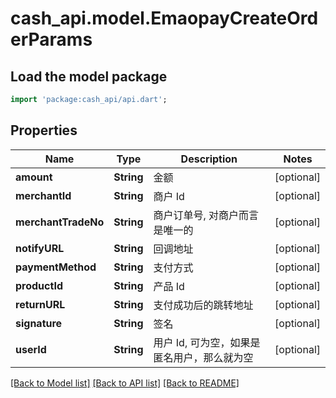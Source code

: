 # cash_api.model.EmaopayCreateOrderParams

## Load the model package
```dart
import 'package:cash_api/api.dart';
```

## Properties
Name | Type | Description | Notes
------------ | ------------- | ------------- | -------------
**amount** | **String** | 金额 | [optional] 
**merchantId** | **String** | 商户 Id | [optional] 
**merchantTradeNo** | **String** | 商户订单号, 对商户而言是唯一的 | [optional] 
**notifyURL** | **String** | 回调地址 | [optional] 
**paymentMethod** | **String** | 支付方式 | [optional] 
**productId** | **String** | 产品 Id | [optional] 
**returnURL** | **String** | 支付成功后的跳转地址 | [optional] 
**signature** | **String** | 签名 | [optional] 
**userId** | **String** | 用户 Id, 可为空，如果是匿名用户，那么就为空 | [optional] 

[[Back to Model list]](../README.md#documentation-for-models) [[Back to API list]](../README.md#documentation-for-api-endpoints) [[Back to README]](../README.md)


